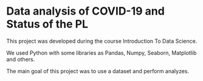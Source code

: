 # Data analysis of COVID-19 and Status of the PL


This project was developed during the course Introduction To Data Science.

We used Python with some libraries as Pandas, Numpy, Seaborn, Matplotlib and others.

The main goal of this project was to use a dataset and perform analyzes.


